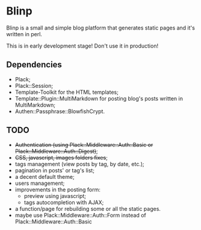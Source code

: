 Blinp
=====

Blinp is a small and simple blog platform that generates static pages and it's written in perl.

This is in early development stage! Don't use it in production!

Dependencies
------------

* Plack;
* Plack::Session;
* Template-Toolkit for the HTML templates;
* Template::Plugin::MultiMarkdown for posting blog's posts written in MultiMarkdown;
* Authen::Passphrase::BlowfishCrypt.

TODO
----
* ~~Authentication (using Plack::Middleware::Auth::Basic or Plack::Middleware::Auth::Digest)~~;
* ~~CSS, javascript, images folders fixes~~;
* tags management (view posts by tag, by date, etc.);
* pagination in posts' or tag's list;
* a decent default theme;
* users management;
* improvements in the posting form:
	* preview using javascript;
	* tags autocompletion with AJAX;
* a function/page for rebuilding some or all the static pages.
* maybe use Plack::Middleware::Auth::Form instead of Plack::Middleware::Auth::Basic
